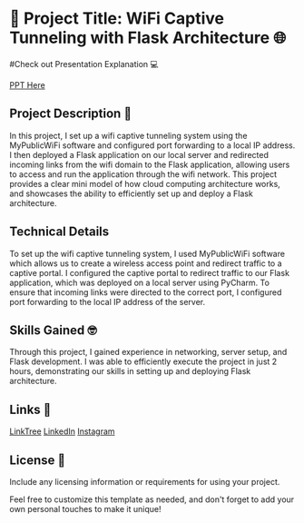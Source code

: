 # 📡 Project Title: WiFi Captive Tunneling with Flask Architecture 🌐

#Check out Presentation Explanation 💻

[PPT Here](https://prezi.com/view/X3CuGLqYKTzl6yW49HmK/)


## Project Description 🚀
In this project, I set up a wifi captive tunneling system using the MyPublicWiFi software and configured port forwarding to a local IP address. I then deployed a Flask application on our local server and redirected incoming links from the wifi domain to the Flask application, allowing users to access and run the application through the wifi network. This project provides a clear mini model of how cloud computing architecture works, and showcases the ability to efficiently set up and deploy a Flask architecture.

## Technical Details
To set up the wifi captive tunneling system, I used MyPublicWiFi software which allows us to create a wireless access point and redirect traffic to a captive portal. I configured the captive portal to redirect traffic to our Flask application, which was deployed on a local server using PyCharm. To ensure that incoming links were directed to the correct port, I configured port forwarding to the local IP address of the server.

## Skills Gained 🤓
Through this project, I gained experience in networking, server setup, and Flask development. I was able to efficiently execute the project in just 2 hours, demonstrating our skills in setting up and deploying Flask architecture.

## Links 🔗
[LinkTree](https://linktr.ee/anuj_dwivedi)
[LinkedIn](https://www.linkedin.com/in/anuj-dwivedi-1352831b1/)
[Instagram](https://www.instagram.com/anuj_dwvd_0/)


## License  📜
Include any licensing information or requirements for using your project.

Feel free to customize this template as needed, and don't forget to add your own personal touches to make it unique!

